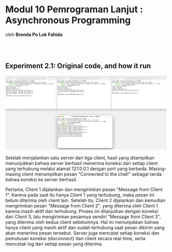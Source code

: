 # Modul 10 Pemrograman Lanjut : Asynchronous Programming
oleh **Brenda Po Lok Fahida**

<br>
<br>



## Experiment 2.1: Original code, and how it run
<img src="image/image_1.png">

<br>


Setelah menjalankan satu server dan tiga client, hasil yang ditampilkan menunjukkan bahwa server berhasil menerima koneksi dari setiap client yang terhubung melalui alamat 127.0.0.1 dengan port yang berbeda. Masing-masing client menampilkan pesan "Connected to the chat!" sebagai tanda bahwa koneksi ke server berhasil.

Pertama, Client 1 dijalankan dan mengirimkan pesan "Message from Client 1". Karena pada saat itu hanya Client 1 yang terhubung, maka pesan ini belum diterima oleh client lain. Setelah itu, Client 2 dijalankan dan kemudian mengirimkan pesan "Message from Client 2", yang diterima oleh Client 1 karena masih aktif dan terhubung. Proses ini dilanjutkan dengan koneksi dari Client 3, lalu mengirimkan pesannya sendiri "Message from Client 3", yang diterima oleh kedua client sebelumnya. Hal ini menunjukkan bahwa hanya client yang masih aktif dan sudah terhubung saat pesan dikirim yang akan menerima pesan tersebut. Server juga mencatat setiap koneksi dan pemutusan koneksi (disconnect) dari client secara real-time, serta mencetak log dari setiap pesan yang diterima. 
